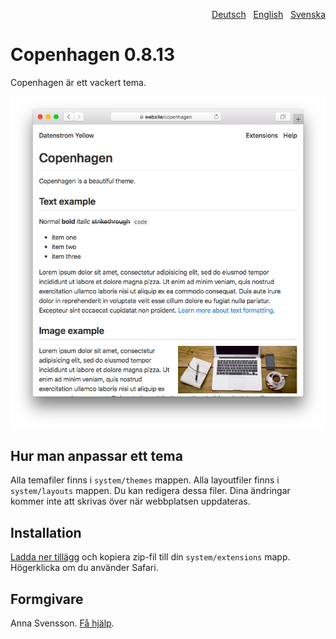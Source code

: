 <p align="right"><a href="README-de.md">Deutsch</a> &nbsp; <a href="README.md">English</a> &nbsp; <a href="README-sv.md">Svenska</a></p>

# Copenhagen 0.8.13

Copenhagen är ett vackert tema.

<p align="center"><img src="copenhagen-screenshot.png?raw=true" alt="Screenshot"></p>

## Hur man anpassar ett tema

Alla temafiler finns i `system/themes` mappen. Alla layoutfiler finns i `system/layouts` mappen. Du kan redigera dessa filer. Dina ändringar kommer inte att skrivas över när webbplatsen uppdateras.

## Installation

[Ladda ner tillägg](https://github.com/annaesvensson/yellow-copenhagen/archive/main.zip) och kopiera zip-fil till din `system/extensions` mapp. Högerklicka om du använder Safari.

## Formgivare

Anna Svensson. [Få hjälp](https://datenstrom.se/sv/yellow/help/).
